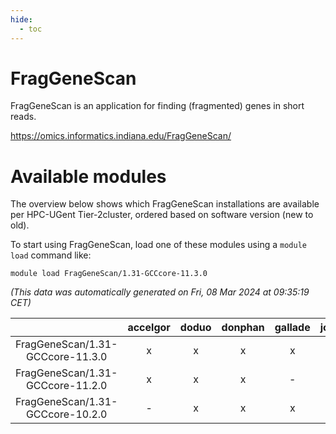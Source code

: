 ```yaml
---
hide:
  - toc
---
```


FragGeneScan
============


FragGeneScan is an application for finding (fragmented) genes in short reads.

https://omics.informatics.indiana.edu/FragGeneScan/
# Available modules


The overview below shows which FragGeneScan installations are available per HPC-UGent Tier-2cluster, ordered based on software version (new to old).

To start using FragGeneScan, load one of these modules using a `module load` command like:

```shell
module load FragGeneScan/1.31-GCCcore-11.3.0
```

*(This data was automatically generated on Fri, 08 Mar 2024 at 09:35:19 CET)*  

| |accelgor|doduo|donphan|gallade|joltik|skitty|
| :---: | :---: | :---: | :---: | :---: | :---: | :---: |
|FragGeneScan/1.31-GCCcore-11.3.0|x|x|x|x|x|x|
|FragGeneScan/1.31-GCCcore-11.2.0|x|x|x|-|x|x|
|FragGeneScan/1.31-GCCcore-10.2.0|-|x|x|x|x|x|
